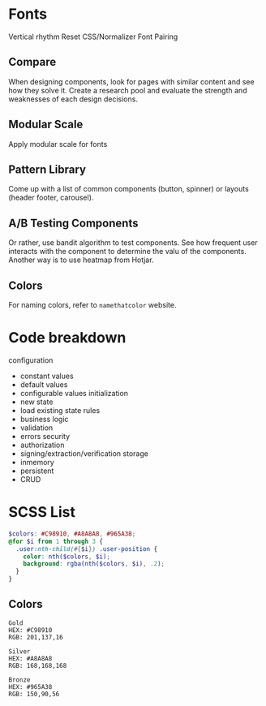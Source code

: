 # Fonts

Vertical rhythm
Reset CSS/Normalizer
Font Pairing


## Compare

When designing components, look for pages with similar content and see how they solve it. Create a research pool and evaluate the strength and weaknesses of each design decisions.


## Modular Scale

Apply modular scale for fonts

## Pattern Library 

Come up with a list of common components (button, spinner) or layouts (header footer, carousel).

## A/B Testing Components

Or rather, use bandit algorithm to test components. See how frequent user interacts with the component to determine the valu of the components. Another way is to use heatmap from Hotjar.

## Colors

For naming colors, refer to `namethatcolor` website.



# Code breakdown
configuration
- constant values
- default values
- configurable values
initialization
- new state
- load existing state
rules
- business logic
- validation
- errors
security
- authorization
- signing/extraction/verification
storage
- inmemory
- persistent
- CRUD

# SCSS List
```scss
$colors: #C98910, #A8A8A8, #965A38;
@for $i from 1 through 3 {
  .user:nth-child(#{$i}) .user-position {
    color: nth($colors, $i);
    background: rgba(nth($colors, $i), .2);
  }
}
```

## Colors

```
Gold
HEX: #C98910
RGB: 201,137,16 

Silver
HEX: #A8A8A8
RGB: 168,168,168

Bronze
HEX: #965A38
RGB: 150,90,56
```

